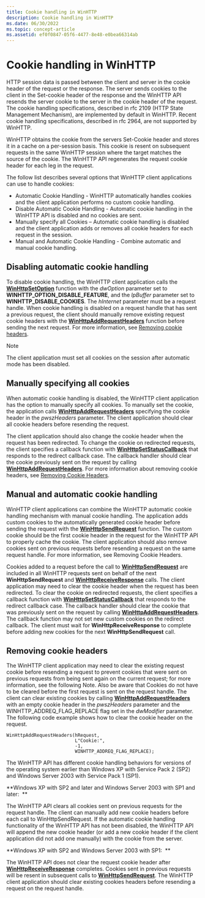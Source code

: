 ```yaml
---
title: Cookie handling in WinHTTP
description: Cookie handling in WinHTTP
ms.date: 06/30/2022
ms.topic: concept-article
ms.assetid: ef0f0847-05f6-4477-8e48-e0bea66314ab
---
```


# Cookie handling in WinHTTP

HTTP session data is passed between the client and server in the cookie header of the request or the response. The server sends cookies to the client in the Set-cookie header of the response and the WinHTTP API resends the server cookie to the server in the cookie header of the request. The cookie handling specifications, described in rfc 2109 (HTTP State Management Mechanism), are implemented by default in WinHTTP. Recent cookie handling specifications, described in rfc 2964, are not supported by WinHTTP.

WinHTTP obtains the cookie from the servers Set-Cookie header and stores it in a cache on a per-session basis. This cookie is resent on subsequent requests in the same WinHTTP session where the target matches the source of the cookie. The WinHTTP API regenerates the request cookie header for each leg in the request.

The follow list describes several options that WinHTTP client applications can use to handle cookies:

-   Automatic Cookie Handling - WinHTTP automatically handles cookies and the client application performs no custom cookie handling.
-   Disable Automatic Cookie Handling - Automatic cookie handling in the WinHTTP API is disabled and no cookies are sent.
-   Manually specify all Cookies – Automatic cookie handling is disabled and the client application adds or removes all cookie headers for each request in the session.
-   Manual and Automatic Cookie Handling - Combine automatic and manual cookie handling.

## Disabling automatic cookie handling

To disable cookie handling, the WinHTTP client application calls the [**WinHttpSetOption**](/windows/win32/api/winhttp/nf-winhttp-winhttpsetoption) function with the *dwOption* parameter set to **WINHTTP\_OPTION\_DISABLE\_FEATURE**, and the *lpBuffer* parameter set to **WINHTTP\_DISABLE\_COOKIES**. The *hInternet* parameter must be a request handle. When cookie handling is disabled on a request handle that has sent a previous request, the client should manually remove existing request cookie headers with the [**WinHttpAddRequestHeaders**](/windows/win32/api/winhttp/nf-winhttp-winhttpaddrequestheaders) function before sending the next request. For more information, see [Removing cookie headers](#removing-cookie-headers).

> [!NOTE]
> The client application must set all cookies on the session after automatic mode has been disabled.

## Manually specifying all cookies

When automatic cookie handling is disabled, the WinHTTP client application has the option to manually specify all cookies. To manually set the cookie, the application calls [**WinHttpAddRequestHeaders**](/windows/win32/api/winhttp/nf-winhttp-winhttpaddrequestheaders) specifying the cookie header in the *pwszHeaders* parameter. The client application should clear all cookie headers before resending the request.

The client application should also change the cookie header when the request has been redirected. To change the cookie on redirected requests, the client specifies a callback function with [**WinHttpSetStatusCallback**](/windows/win32/api/winhttp/nf-winhttp-winhttpsetstatuscallback) that responds to the redirect callback case. The callback handler should clear the cookie previously sent on the request by calling [**WinHttpAddRequestHeaders**](/windows/win32/api/winhttp/nf-winhttp-winhttpaddrequestheaders). For more information about removing cookie headers, see [Removing Cookie Headers](#removing-cookie-headers).

## Manual and automatic cookie handling

WinHTTP client applications can combine the WinHTTP automatic cookie handling mechanism with manual cookie handling. The application adds custom cookies to the automatically generated cookie header before sending the request with the [**WinHttpSendRequest**](/windows/win32/api/winhttp/nf-winhttp-winhttpsendrequest) function. The custom cookie should be the first cookie header in the request for the WinHTTP API to properly cache the cookie. The client application should also remove cookies sent on previous requests before resending a request on the same request handle. For more information, see Removing Cookie Headers.

Cookies added to a request before the call to [**WinHttpSendRequest**](/windows/win32/api/winhttp/nf-winhttp-winhttpsendrequest) are included in all WinHTTP requests sent on behalf of the next **WinHttpSendRequest** and [**WinHttpReceiveResponse**](/windows/win32/api/winhttp/nf-winhttp-winhttpreceiveresponse) calls. The client application may need to clear the cookie header when the request has been redirected. To clear the cookie on redirected requests, the client specifies a callback function with [**WinHttpSetStatusCallback**](/windows/win32/api/winhttp/nf-winhttp-winhttpsetstatuscallback) that responds to the redirect callback case. The callback handler should clear the cookie that was previously sent on the request by calling [**WinHttpAddRequestHeaders**](/windows/win32/api/winhttp/nf-winhttp-winhttpaddrequestheaders). The callback function may not set new custom cookies on the redirect callback. The client must wait for **WinHttpReceiveResponse** to complete before adding new cookies for the next **WinHttpSendRequest** call.

## Removing cookie headers

The WinHTTP client application may need to clear the existing request cookie before resending a request to prevent cookies that were sent on previous requests from being sent again on the current request; for more information, see the following Note. Also be aware that Cookies do not have to be cleared before the first request is sent on the request handle. The client can clear existing cookies by calling [**WinHttpAddRequestHeaders**](/windows/win32/api/winhttp/nf-winhttp-winhttpaddrequestheaders) with an empty cookie header in the *pwszHeaders* parameter and the WINHTTP\_ADDREQ\_FLAG\_REPLACE flag set in the *dwModifier* parameter. The following code example shows how to clear the cookie header on the request.

```syntax
WinHttpAddRequestHeaders(hRequest, 
                         L"Cookie:", 
                         -1, 
                         WINHTTP_ADDREQ_FLAG_REPLACE);
```

The WinHTTP API has different cookie handling behaviors for versions of the operating system earlier than Windows XP with Service Pack 2 (SP2) and Windows Server 2003 with Service Pack 1 (SP1).

**Windows XP with SP2 and later and Windows Server 2003 with SP1 and later:  **

The WinHTTP API clears all cookies sent on previous requests for the request handle. The client can manually add new cookie headers before each call to WinHttpSendRequest. If the automatic cookie handling functionality of the WinHTTP API has not been disabled, the WinHTTP API will append the new cookie header (or add a new cookie header if the client application did not add one manually) with the cookie from the server.

**Windows XP with SP2 and Windows Server 2003 with SP1:  **

The WinHTTP API does not clear the request cookie header after [**WinHttpReceiveResponse**](/windows/win32/api/winhttp/nf-winhttp-winhttpreceiveresponse) completes. Cookies sent in previous requests will be resent in subsequent calls to [**WinHttpSendRequest**](/windows/win32/api/winhttp/nf-winhttp-winhttpsendrequest). The WinHTTP client application should clear existing cookies headers before resending a request on the request handle.
